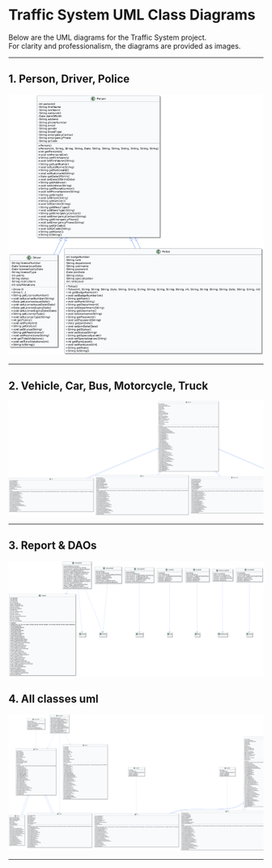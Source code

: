 # Traffic System UML Class Diagrams

Below are the UML diagrams for the Traffic System project.  
For clarity and professionalism, the diagrams are provided as images.

---

## 1. Person, Driver, Police

![Person, Driver, Police UML](UML/Person&Inhertors.png)

---

## 2. Vehicle, Car, Bus, Motorcycle, Truck

![Vehicle, Car, Bus, Motorcycle, Truck UML](UML/Vehicle%20and%20inhertors.png)

---

## 3. Report & DAOs

![DAO UML](UML/DAOClasses.png)

## 4. All classes uml

![Whole UML](UML/AllClassesUML.png)




---

